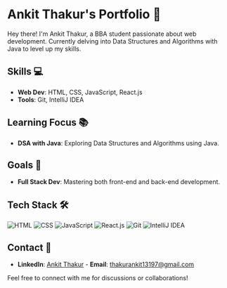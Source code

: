 # Ankit Thakur's Portfolio 🚀
Hey there! I'm Ankit Thakur, a BBA student passionate about web development. Currently delving into Data Structures and Algorithms with Java to level up my skills.

## Skills 💻
- **Web Dev**: HTML, CSS, JavaScript, React.js
- **Tools**: Git, IntelliJ IDEA
  
## Learning Focus 📚
- **DSA with Java**: Exploring Data Structures and Algorithms using Java.

## Goals 🎯
- **Full Stack Dev**: Mastering both front-end and back-end development.

## Tech Stack 🛠️
![HTML](https://img.shields.io/badge/-HTML-E34F26?style=flat-square&logo=html5&logoColor=white) ![CSS](https://img.shields.io/badge/-CSS-1572B6?style=flat-square&logo=css3&logoColor=white) ![JavaScript](https://img.shields.io/badge/-JavaScript-F7DF1E?style=flat-square&logo=javascript&logoColor=black) ![React.js](https://img.shields.io/badge/-React.js-61DAFB?style=flat-square&logo=react&logoColor=black) ![Git](https://img.shields.io/badge/-Git-F05032?style=flat-square&logo=git&logoColor=white) ![IntelliJ IDEA](https://img.shields.io/badge/-IntelliJ%20IDEA-000000?style=flat-square&logo=intellij-idea&logoColor=white)

## Contact 📧
- **LinkedIn**: [Ankit Thakur](https://www.linkedin.com/in/ankit-thakur-6259b5226/) - **Email**: [thakurankit13197@gmail.com](thakurankit13197@gmail.com)

Feel free to connect with me for discussions or collaborations!
